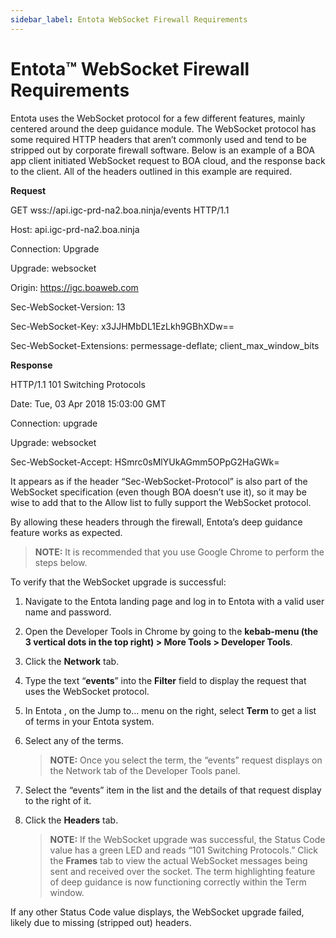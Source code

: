 ```yaml
---
sidebar_label: Entota WebSocket Firewall Requirements
---
```


# Entota™ WebSocket Firewall Requirements

Entota uses the WebSocket protocol for a few different features, mainly
centered around the deep guidance module. The WebSocket protocol has
some required HTTP headers that aren’t commonly used and tend to be
stripped out by corporate firewall software. Below is an example of a
BOA app client initiated WebSocket request to BOA cloud, and the
response back to the client. All of the headers outlined in this example
are required.

**Request**

GET wss://api.igc-prd-na2.boa.ninja/events HTTP/1.1

Host: api.igc-prd-na2.boa.ninja

Connection: Upgrade

Upgrade: websocket

Origin: https://igc.boaweb.com

Sec-WebSocket-Version: 13

Sec-WebSocket-Key: x3JJHMbDL1EzLkh9GBhXDw==

Sec-WebSocket-Extensions: permessage-deflate; client\_max\_window\_bits

**Response**

HTTP/1.1 101 Switching Protocols

Date: Tue, 03 Apr 2018 15:03:00 GMT

Connection: upgrade

Upgrade: websocket

Sec-WebSocket-Accept: HSmrc0sMlYUkAGmm5OPpG2HaGWk=

It appears as if the header “Sec-WebSocket-Protocol” is also part of the
WebSocket specification (even though BOA doesn’t use it), so it may be
wise to add that to the Allow list to fully support the WebSocket
protocol.

By allowing these headers through the firewall, Entota’s deep guidance
feature works as expected.

>**NOTE:** It is recommended that you use Google Chrome to perform the
steps below.

To verify that the WebSocket upgrade is successful:

1.  Navigate to the Entota landing page and log in to Entota with a
    valid user name and password.

2.  Open the Developer Tools in Chrome by going to the **kebab-menu (the
    3 vertical dots in the top right) \> More Tools \> Developer
    Tools**.

3.  Click the **Network** tab.

4.  Type the text “**events**” into the **Filter** field to display the
    request that uses the WebSocket protocol.

5.  In Entota , on the Jump to… menu on the right, select **Term** to
    get a list of terms in your Entota system.

6.  Select any of the terms.
    
    >**NOTE:** Once you select the term, the “events” request displays on
    the Network tab of the Developer Tools panel.

7.  Select the “events” item in the list and the details of that request
    display to the right of it.

8.  Click the **Headers** tab.
    
    >**NOTE:** If the WebSocket upgrade was successful, the Status Code
    value has a green LED and reads “101 Switching Protocols.” Click the
    **Frames** tab to view the actual WebSocket messages being sent and
    received over the socket. The term highlighting feature of deep
    guidance is now functioning correctly within the Term window.

If any other Status Code value displays, the WebSocket upgrade failed,
likely due to missing (stripped out) headers.
